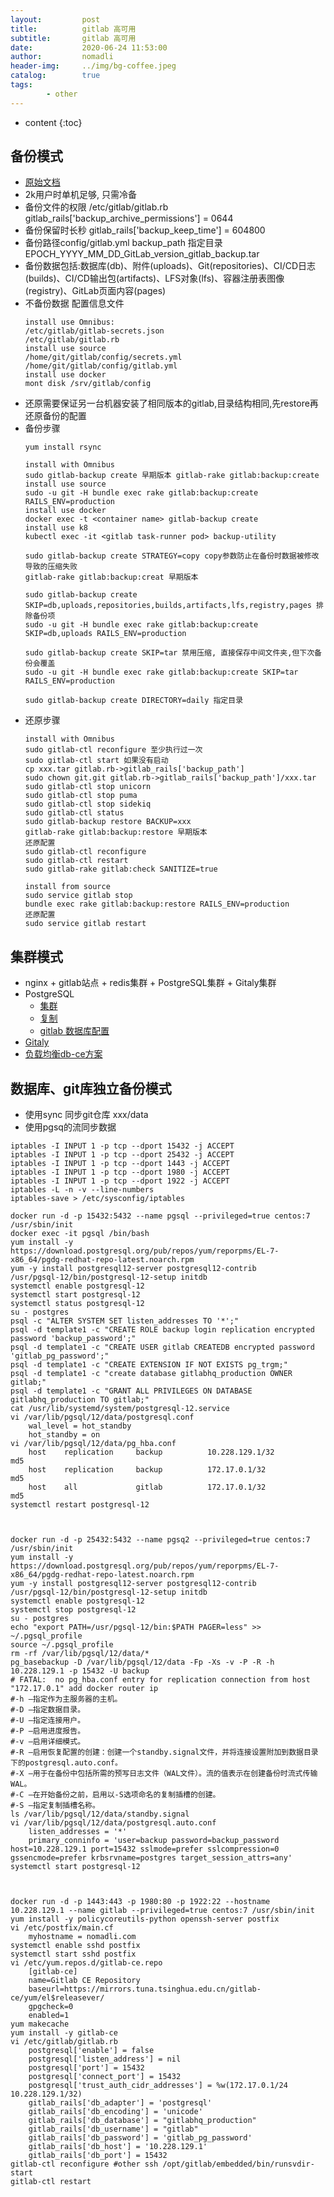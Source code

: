 ```yaml
---
layout:         post
title:          gitlab 高可用
subtitle:       gitlab 高可用
date:           2020-06-24 11:53:00
author:         nomadli
header-img:     ../img/bg-coffee.jpeg
catalog:        true
tags:
        - other
---
```


* content
{:toc}

## 备份模式
- [原始文档](https://docs.gitlab.com/ce/raketasks/backup_restore.html#configuring-cron-to-make-daily-backups)
- 2k用户时单机足够, 只需冷备
- 备份文件的权限 /etc/gitlab/gitlab.rb gitlab_rails['backup_archive_permissions'] = 0644
- 备份保留时长秒 gitlab_rails['backup_keep_time'] = 604800
- 备份路径config/gitlab.yml backup_path 指定目录 EPOCH_YYYY_MM_DD_GitLab_version_gitlab_backup.tar
- 备份数据包括:数据库(db)、附件(uploads)、Git(repositories)、CI/CD日志(builds)、CI/CD输出包(artifacts)、LFS对象(lfs)、容器注册表图像(registry)、GitLab页面内容(pages)
- 不备份数据 配置信息文件
    ```text
    install use Omnibus:
    /etc/gitlab/gitlab-secrets.json
    /etc/gitlab/gitlab.rb
    install use source
    /home/git/gitlab/config/secrets.yml
    /home/git/gitlab/config/gitlab.yml
    install use docker
    mont disk /srv/gitlab/config
    ```
- 还原需要保证另一台机器安装了相同版本的gitlab,目录结构相同,先restore再还原备份的配置
- 备份步骤
    ```shell
    yum install rsync

    install with Omnibus
    sudo gitlab-backup create 早期版本 gitlab-rake gitlab:backup:create
    install use source
    sudo -u git -H bundle exec rake gitlab:backup:create RAILS_ENV=production
    install use docker
    docker exec -t <container name> gitlab-backup create
    install use k8
    kubectl exec -it <gitlab task-runner pod> backup-utility

    sudo gitlab-backup create STRATEGY=copy copy参数防止在备份时数据被修改导致的压缩失败
    gitlab-rake gitlab:backup:creat 早期版本

    sudo gitlab-backup create SKIP=db,uploads,repositories,builds,artifacts,lfs,registry,pages 排除备份项
    sudo -u git -H bundle exec rake gitlab:backup:create SKIP=db,uploads RAILS_ENV=production

    sudo gitlab-backup create SKIP=tar 禁用压缩, 直接保存中间文件夹,但下次备份会覆盖
    sudo -u git -H bundle exec rake gitlab:backup:create SKIP=tar RAILS_ENV=production

    sudo gitlab-backup create DIRECTORY=daily 指定目录
    ```
- 还原步骤
    ```shell
    install with Omnibus
    sudo gitlab-ctl reconfigure 至少执行过一次
    sudo gitlab-ctl start 如果没有启动
    cp xxx.tar gitlab.rb->gitlab_rails['backup_path']
    sudo chown git.git gitlab.rb->gitlab_rails['backup_path']/xxx.tar
    sudo gitlab-ctl stop unicorn
    sudo gitlab-ctl stop puma
    sudo gitlab-ctl stop sidekiq
    sudo gitlab-ctl status
    sudo gitlab-backup restore BACKUP=xxx
    gitlab-rake gitlab:backup:restore 早期版本
    还原配置
    sudo gitlab-ctl reconfigure
    sudo gitlab-ctl restart
    sudo gitlab-rake gitlab:check SANITIZE=true

    install from source
    sudo service gitlab stop
    bundle exec rake gitlab:backup:restore RAILS_ENV=production
    还原配置
    sudo service gitlab restart
    ```

## 集群模式
- nginx + gitlab站点 + redis集群 + PostgreSQL集群 + Gitaly集群
- PostgreSQL
    - [集群](https://www.cnblogs.com/lottu/p/5646486.html)
    - [复制](https://www.cnblogs.com/lottu/p/7490733.html)
    - [gitlab 数据库配置](https://docs.gitlab.com/ee/install/installation.html#6-database)
- [Gitaly](https://docs.gitlab.com/ee/administration/gitaly/praefect.html)
- [负载均衡db-ce方案](https://docs.gitlab.com/ce/administration/database_load_balancing.html)

## 数据库、git库独立备份模式
- 使用sync 同步git仓库 xxx/data
- 使用pgsq的流同步数据
```
iptables -I INPUT 1 -p tcp --dport 15432 -j ACCEPT
iptables -I INPUT 1 -p tcp --dport 25432 -j ACCEPT
iptables -I INPUT 1 -p tcp --dport 1443 -j ACCEPT
iptables -I INPUT 1 -p tcp --dport 1980 -j ACCEPT
iptables -I INPUT 1 -p tcp --dport 1922 -j ACCEPT
iptables -L -n -v --line-numbers
iptables-save > /etc/sysconfig/iptables

docker run -d -p 15432:5432 --name pgsql --privileged=true centos:7 /usr/sbin/init
docker exec -it pgsql /bin/bash
yum install -y https://download.postgresql.org/pub/repos/yum/reporpms/EL-7-x86_64/pgdg-redhat-repo-latest.noarch.rpm
yum -y install postgresql12-server postgresql12-contrib
/usr/pgsql-12/bin/postgresql-12-setup initdb
systemctl enable postgresql-12
systemctl start postgresql-12
systemctl status postgresql-12
su - postgres
psql -c "ALTER SYSTEM SET listen_addresses TO '*';"
psql -d template1 -c "CREATE ROLE backup login replication encrypted password 'backup_password';"
psql -d template1 -c "CREATE USER gitlab CREATEDB encrypted password 'gitlab_pg_password';"
psql -d template1 -c "CREATE EXTENSION IF NOT EXISTS pg_trgm;"
psql -d template1 -c "create database gitlabhq_production OWNER gitlab;"
psql -d template1 -c "GRANT ALL PRIVILEGES ON DATABASE gitlabhq_production TO gitlab;"
cat /usr/lib/systemd/system/postgresql-12.service
vi /var/lib/pgsql/12/data/postgresql.conf
    wal_level = hot_standby
    hot_standby = on
vi /var/lib/pgsql/12/data/pg_hba.conf
    host    replication     backup          10.228.129.1/32         md5
    host    replication     backup          172.17.0.1/32           md5
    host    all             gitlab          172.17.0.1/32           md5
systemctl restart postgresql-12



docker run -d -p 25432:5432 --name pgsq2 --privileged=true centos:7 /usr/sbin/init
yum install -y https://download.postgresql.org/pub/repos/yum/reporpms/EL-7-x86_64/pgdg-redhat-repo-latest.noarch.rpm
yum -y install postgresql12-server postgresql12-contrib
/usr/pgsql-12/bin/postgresql-12-setup initdb
systemctl enable postgresql-12
systemctl stop postgresql-12
su - postgres
echo "export PATH=/usr/pgsql-12/bin:$PATH PAGER=less" >> ~/.pgsql_profile
source ~/.pgsql_profile
rm -rf /var/lib/pgsql/12/data/*
pg_basebackup -D /var/lib/pgsql/12/data -Fp -Xs -v -P -R -h 10.228.129.1 -p 15432 -U backup
# FATAL:  no pg_hba.conf entry for replication connection from host "172.17.0.1" add docker router ip
#-h –指定作为主服务器的主机。
#-D –指定数据目录。
#-U –指定连接用户。
#-P –启用进度报告。
#-v –启用详细模式。
#-R –启用恢复配置的创建：创建一个standby.signal文件，并将连接设置附加到数据目录下的postgresql.auto.conf。
#-X –用于在备份中包括所需的预写日志文件（WAL文件）。流的值表示在创建备份时流式传输WAL。
#-C –在开始备份之前，启用以-S选项命名的复制插槽的创建。
#-S –指定复制插槽名称。
ls /var/lib/pgsql/12/data/standby.signal
vi /var/lib/pgsql/12/data/postgresql.auto.conf
    listen_addresses = '*'
    primary_conninfo = 'user=backup password=backup_password host=10.228.129.1 port=15432 sslmode=prefer sslcompression=0 gssencmode=prefer krbsrvname=postgres target_session_attrs=any'
systemctl start postgresql-12



docker run -d -p 1443:443 -p 1980:80 -p 1922:22 --hostname 10.228.129.1 --name gitlab --privileged=true centos:7 /usr/sbin/init
yum install -y policycoreutils-python openssh-server postfix
vi /etc/postfix/main.cf
    myhostname = nomadli.com
systemctl enable sshd postfix
systemctl start sshd postfix
vi /etc/yum.repos.d/gitlab-ce.repo
    [gitlab-ce]
    name=Gitlab CE Repository
    baseurl=https://mirrors.tuna.tsinghua.edu.cn/gitlab-ce/yum/el$releasever/
    gpgcheck=0
    enabled=1
yum makecache
yum install -y gitlab-ce
vi /etc/gitlab/gitlab.rb
    postgresql['enable'] = false
    postgresql['listen_address'] = nil
    postgresql['port'] = 15432
    postgresql['connect_port'] = 15432
    postgresql['trust_auth_cidr_addresses'] = %w(172.17.0.1/24 10.228.129.1/32)
    gitlab_rails['db_adapter'] = 'postgresql'
    gitlab_rails['db_encoding'] = 'unicode'
    gitlab_rails['db_database'] = "gitlabhq_production"
    gitlab_rails['db_username'] = "gitlab"
    gitlab_rails['db_password'] = 'gitlab_pg_password'
    gitlab_rails['db_host'] = '10.228.129.1'
    gitlab_rails['db_port'] = 15432
gitlab-ctl reconfigure #other ssh /opt/gitlab/embedded/bin/runsvdir-start
gitlab-ctl restart
```